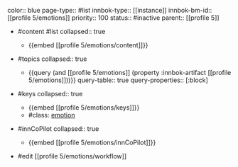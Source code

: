 color:: blue
page-type:: #list
innbok-type:: [[instance]]
innbok-bm-id:: [[profile 5/emotions]]
priority:: 100
status:: #inactive
parent:: [[profile 5]]

- #content #list
  collapsed:: true
	- {{embed [[profile 5/emotions/content]]}}
- #topics
   collapsed:: true
    - {{query (and [[profile 5/emotions]] (property :innbok-artifact [[profile 5/emotions]]))}}
      query-table:: true
      query-properties:: [:block]
- #keys
  collapsed:: true
	- {{embed [[profile 5/emotions/keys]]}}
	- #class: [emotion](https://go.innbok.com/#/page/innBoK%2Fclass%2Femotion)
- #innCoPilot
   collapsed:: true
	 - {{embed [[profile 5/emotions/innCoPilot]]}}

- #edit [[profile 5/emotions/workflow]]






